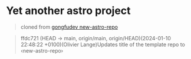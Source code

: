 # Yet another astro project

> cloned from [gongfudev new-astro-repo](https://github.com/gongfudev/new-astro-repo)

> ffdc721 (HEAD -> main, origin/main, origin/HEAD)(2024-01-10 22:48:22 +0100)(Olivier Lange)Updates title of the template repo to ‹new-astro-repo›
